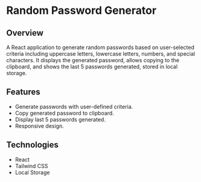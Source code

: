 # Random Password Generator

## Overview
A React application to generate random passwords based on user-selected criteria including uppercase letters, lowercase letters, numbers, and special characters. It displays the generated password, allows copying to the clipboard, and shows the last 5 passwords generated, stored in local storage.

## Features
- Generate passwords with user-defined criteria.
- Copy generated password to clipboard.
- Display last 5 passwords generated.
- Responsive design.

## Technologies
- React
- Tailwind CSS
- Local Storage
